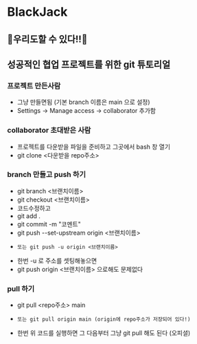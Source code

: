 # BlackJack

## 🙌우리도할 수 있다!!🙌
## 성공적인 협업 프로젝트를 위한 git 튜토리얼

### 프로젝트 만든사람
* 그냥 만들면됨 (기본 branch 이름은 main 으로 설정)
* Settings -> Manage access -> collaborator 추가함

### collaborator 초대받은 사람
* 프로젝트를 다운받을 파일을 준비하고 그곳에서 bash 창 열기
* git clone <다운받을 repo주소>

### branch 만들고 push 하기
* git branch <브랜치이름>
* git checkout <브랜치이름>
* 코드수정하고
* git add .
* git commit -m "코멘트"
* git push --set-upstream origin <브랜치이름>
*     또는 git push -u origin <브랜치이름>

* 한번 -u 로 주소를 셋팅해놓으면 
* git push origin <브랜치이름> 으로해도 문제없다

### pull 하기
* git pull <repo주소> main
*     또는 git pull origin main (origin에 repo주소가 저장되어 있다!)

* 한번 위 코드를 실행하면 그 다음부터 그냥 git pull 해도 된다 (오피셜)
